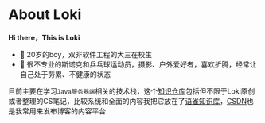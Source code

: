# About Loki

**Hi there，This is Loki**

+ :watermelon: 20岁的boy，双非软件工程的大三在校生
+ :haircut: 很不专业的斯诺克和乒乓球运动员，摄影、户外爱好者，喜欢折腾，经常让自己处于劳累、不健康的状态

目前主要在学习`Java服务器端`相关的技术栈，这个[知识仓库](https://github.com/OliverLoki/blogs)包括但不限于Loki原创或者整理的CS笔记，比较系统和全面的内容我把它放在了[语雀知识库](https://www.yuque.com/oliverloki/java)，[CSDN](https://blog.csdn.net/Night__breeze)也是我常用来发布博客的内容平台

